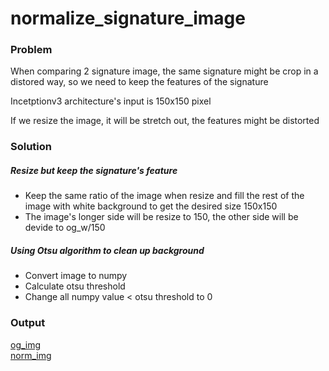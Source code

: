 # normalize_signature_image


### Problem
When comparing 2 signature image, the same signature might be crop in a distored way, so we need to keep the features of the signature

Incetptionv3 architecture's input is 150x150 pixel

If we resize the image, it will be stretch out, the features might be distorted

### Solution
##### Resize but keep the signature's feature
- Keep the same ratio of the image when resize and fill the rest of the image with white background to get the desired size 150x150 </br>
- The image's longer side will be resize to 150, the other side will be devide to og_w/150

##### Using Otsu algorithm to clean up background
- Convert image to numpy </br>
- Calculate otsu threshold </br>
- Change all numpy value < otsu threshold to 0 </br>

### Output

[og_img](https://github.com/Avi197/normalize_signature_image/blob/main/img/og_img.png) </br>
[norm_img](https://github.com/Avi197/normalize_signature_image/blob/main/img/norm_img.png)
